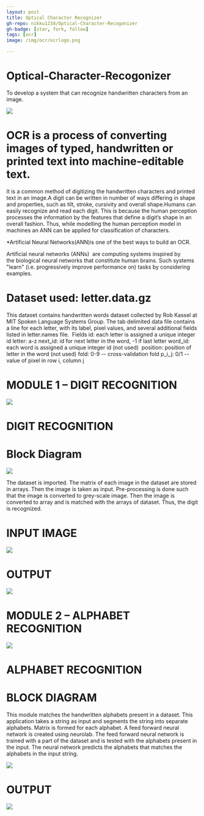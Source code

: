 ```yaml
---
layout: post
title: Optical Character Recognizer
gh-repo: nikku1234/Optical-Character-Recogonizer
gh-badge: [star, fork, follow]
tags: [ocr]
image: /img/ocr/ocrlogo.png

---
```

# Optical-Character-Recogonizer
To develop a system that can recognize handwritten characters from an image.

![](/img/ocr/ocr1.png)  

# OCR is a process of converting images of typed, handwritten or printed text into machine-editable text.

It is a common method of digitizing the handwritten characters and printed text in an image.A digit can be written in number of ways differing in shape and properties, such as tilt, stroke, cursivity and overall shape.Humans can easily recognize and read each digit. This is because the human perception processes the information by the features that define a digit’s shape in an overall fashion. Thus, while modelling the human perception model in machines an ANN can be applied for classification of characters.

*Artificial Neural Networks(ANN)is one of the best ways to build an OCR.

Artificial neural networks (ANNs)  are computing systems inspired by the biological neural networks that constitute human brains. Such systems "learn" (i.e. progressively improve performance on) tasks by considering examples.

# Dataset used: letter.data.gz
This dataset contains handwritten words dataset collected by Rob Kassel at MIT Spoken Language Systems Group.
The tab delimited data file contains a line for each letter, with its label, pixel values, and several additional fields listed in letter.names file. 
Fields
id: each letter is assigned a unique integer id
letter: a-z
next_id: id for next letter in the word, -1 if last letter
word_id: each word is assigned a unique integer id (not used) 
position: position of letter in the word (not used)
fold: 0-9 -- cross-validation fold
p_i_j: 0/1 -- value of pixel in row i, column j

# MODULE 1 – DIGIT RECOGNITION
![](/img/ocr/module1.png)
# DIGIT RECOGNITION
# Block Diagram
![](/img/ocr/module1block.png)

The dataset is imported. The matrix of each image in the dataset are stored in arrays. Then the image is taken as input. Pre-processing is done such that the image is converted to grey-scale image. Then the image is converted to array and is matched with the arrays of dataset. Thus, the digit is recognized.

# INPUT IMAGE
![](/img/ocr/module1input.png)

# OUTPUT
![](/img/ocr/outputocr1.png)

# MODULE 2 – ALPHABET RECOGNITION
![](/img/ocr/module2.png)

# ALPHABET RECOGNITION

# BLOCK DIAGRAM

This module matches the handwritten alphabets present in a dataset. This application takes a string as input and segments the string into separate alphabets. Matrix is formed for each alphabet. A feed forward neural network is created using neurolab. 
The feed forward neural network is trained with a part of the dataset and is tested with the alphabets present in the input. 
The neural network predicts the alphabets that matches the alphabets in the input string.

![](/img/ocr/module2block.png)

# OUTPUT

![](/img/ocr/ocr2out.png)

